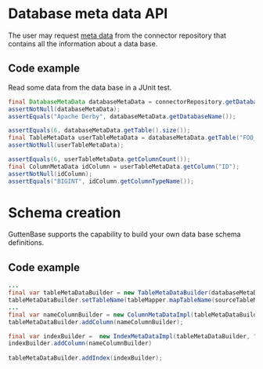 # Database meta data API

The user may request
[meta data](https://javadoc.io/doc/io.github.guttenbase/guttenbase/latest/io/github/guttenbase/guttenbase/meta/package-summary.html)
from the connector repository that contains all the information about a data base.

## Code example
Read some data from the data base in a JUnit test.

```java
final DatabaseMetaData databaseMetaData = connectorRepository.getDatabase(CONNECTOR_ID);
assertNotNull(databaseMetaData);
assertEquals("Apache Derby", databaseMetaData.getDatabaseName());

assertEquals(6, databaseMetaData.getTable().size());
final TableMetaData userTableMetaData = databaseMetaData.getTable("FOO_USER");
assertNotNull(userTableMetaData);

assertEquals(6, userTableMetaData.getColumnCount());
final ColumnMetaData idColumn = userTableMetaData.getColumn("ID");
assertNotNull(idColumn);
assertEquals("BIGINT", idColumn.getColumnTypeName());
```

# Schema creation

GuttenBase supports the capability to build your own data base schema definitions.

## Code example

```java
...
final var tableMetaDataBuilder = new TableMetaDataBuilder(databaseMetaDataBuilder);
tableMetaDataBuilder.setTableName(tableMapper.mapTableName(sourceTableMetaData));
...
final var nameColumnBuilder = new ColumnMetaDataImpl(tableMetaDataBuilder, sourceColumnMetaData);   
tableMetaDataBuilder.addColumn(nameColumnBuilder);

final var indexBuilder =  new IndexMetaDataImpl(tableMetaDataBuilder, "NAME_IDX", true, true, false);
indexBuilder.addColumn(nameColumnBuilder)
    
tableMetaDataBuilder.addIndex(indexBuilder);
```
